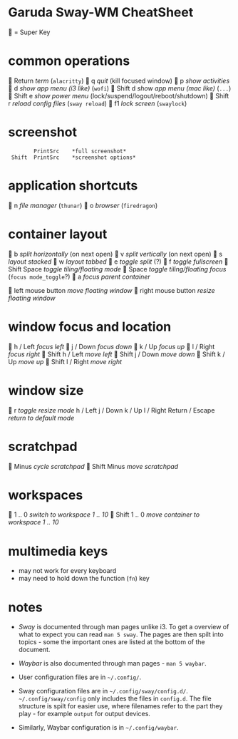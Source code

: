 # Garuda Sway-WM CheatSheet #

   = Super Key

# common operations
           Return      *term* (`alacritty`)
           q           *quit* (kill focused window)
           p           *show activities*
           d           *show app menu (i3 like)* (`wofi`)
    Shift  d           *show app menu (mac like)* (`...`)
    Shift  e           *show power menu* (lock/suspend/logout/reboot/shutdown)
    Shift  r           *reload config files* (`sway reload`)
           f1          *lock screen* (`swaylock`)

# screenshot
            PrintSrc    *full screenshot*
     Shift  PrintSrc    *screenshot options*

# application shortcuts
           n           *file manager* (`thunar`)
           o           *browser* (`firedragon`)

# container layout
           b           *split horizontally* (on next open)
           v           *split vertically*   (on next open)
           s           *layout stacked*
           w           *layout tabbed*
           e           *toggle split* (?)
           f           *toggle fullscreen*
   Shift   Space       *toggle tiling/floating mode*
           Space       *toggle tiling/floating focus* (`focus mode_toggle`?)
           a           *focus parent container*

     left mouse button *move floating window*
    right mouse button *resize floating window*

# window focus and location
           h / Left    *focus left*
           j / Down    *focus down*
           k / Up      *focus up*
           l / Right   *focus right*
    Shift  h / Left    *move left*
    Shift  j / Down    *move down*
    Shift  k / Up      *move up*
    Shift  l / Right   *move right*

# window size
           r           *toggle resize mode*
            h / Left
            j / Down
            k / Up
            l / Right
       Return / Escape  *return to default mode*

# scratchpad
           Minus       *cycle scratchpad*
    Shift  Minus       *move scratchpad*

# workspaces
           1 .. 0      *switch to workspace 1 .. 10*
    Shift  1 .. 0      *move container to workspace 1 .. 10*

# multimedia keys
  - may not work for every keyboard
  - may need to hold down the function (`fn`) key

# notes
  - *Sway* is documented through man pages unlike i3.
    To get a overview of what to expect you can read `man 5 sway`.
    The pages are then spilt into topics - some the important ones 
    are listed at the bottom of the document. 
  - *Waybar* is also documented through man pages - `man 5 waybar`. 

  - User configuration files are in `~/.config/`.
  - Sway configuration files are in `~/.config/sway/config.d/`.
    `~/.config/sway/config` only includes the files in `config.d`.
    The file structure is spilt for easier use, where filenames refer 
    to the part they play - for example `output` for output devices.
  - Similarly, Waybar configuration is in `~/.config/waybar`.
